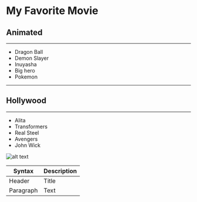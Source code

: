 # My Favorite Movie
## Animated
- - -
- Dragon Ball
- Demon Slayer
- Inuyasha
- Big hero
- Pokemon

- - -
## Hollywood
- - -
- Alita
- Transformers
- Real Steel
- Avengers
- John Wick

![alt text](http://picsum.photos/200/200)

| Syntax | Description |
| ----------- | ----------- |
| Header | Title |
| Paragraph | Text |
